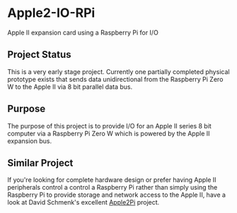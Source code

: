 # Apple2-IO-RPi
Apple II expansion card using a Raspberry Pi for I/O

## Project Status
This is a very early stage project. Currently one partially completed physical prototype exists that sends data unidirectional from the Raspberry Pi Zero W to the Apple II via 8 bit parallel data bus.

## Purpose
The purpose of this project is to provide I/O for an Apple II series 8 bit computer via a Raspberry Pi Zero W which is powered by the Apple II expansion bus.

## Similar Project
If you're looking for complete hardware design or prefer having Apple II peripherals control a control a Raspberry Pi rather than simply using the Raspberry Pi to provide storage and network access to the Apple II, have a look at David Schmenk's excellent [Apple2Pi](https://github.com/dschmenk/apple2pi) project.  
